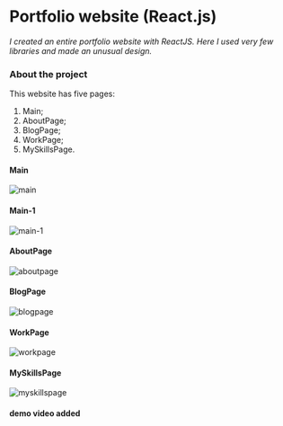 # Portfolio website (React.js)

_I created an entire portfolio website with ReactJS. Here I used very few libraries and made an unusual design._

### About the project

This website has five pages:
1. Main;
2. AboutPage;
3. BlogPage;
4. WorkPage;
5. MySkillsPage.

#### Main

![main](https://user-images.githubusercontent.com/95641884/150649519-8feaa515-29ba-4618-b5e4-e2d8b7ef42e9.png)

#### Main-1

![main-1](https://user-images.githubusercontent.com/95641884/150650053-1cdc5c33-44e0-46f9-abae-49a262c308c0.png)


#### AboutPage

![aboutpage](https://user-images.githubusercontent.com/95641884/150649553-f305e2fe-3c93-4f00-bca1-0b05d6e831e2.png)

#### BlogPage

![blogpage](https://user-images.githubusercontent.com/95641884/150649585-23ebf363-2ffa-4dbc-ad90-a7a564fdad22.png)

#### WorkPage

![workpage](https://user-images.githubusercontent.com/95641884/150649608-a7f8d8bb-17a2-40ad-9190-d8026dc4bbf2.png)

#### MySkillsPage

![myskillspage](https://user-images.githubusercontent.com/95641884/150649626-edd8b8d5-957b-4045-93d1-12f4b83a61e6.png)

#### demo video added





